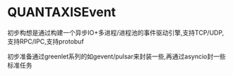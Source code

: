 # QUANTAXISEvent


初步构想是通过构建一个异步IO+多进程/进程池的事件驱动引擎,支持TCP/UDP,支持RPC/IPC,支持protobuf

初步准备通过greenlet系列的如gevent/pulsar来封装一些,再通过asyncio封一些标准任务


